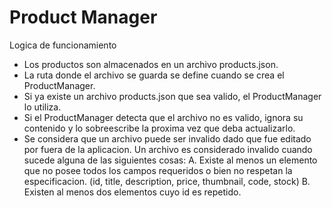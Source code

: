 # Product Manager
Logica de funcionamiento

* Los productos son almacenados en un archivo products.json.
* La ruta donde el archivo se guarda se define cuando se crea el ProductManager.
* Si ya existe un archivo products.json que sea valido, el ProductManager lo utiliza.
* Si el ProductManager detecta que el archivo no es valido, ignora su contenido y lo sobreescribe la proxima vez que deba actualizarlo.
* Se considera que un archivo puede ser invalido dado que fue editado por fuera de la aplicacion. Un archivo es considerado invalido cuando sucede alguna de las siguientes cosas:
    A. Existe al menos un elemento que no posee todos los campos requeridos o bien no respetan la especificacion. (id, title, description, price, thumbnail, code, stock)
    B. Existen al menos dos elementos cuyo id es repetido. 
